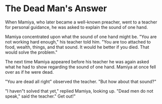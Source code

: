 # The Dead Man's Answer

When Mamiya, who later became a well-known preacher, went to a teacher for personal guidance, he was asked to explain the sound of one hand.

Mamiya concentrated upon what the sound of one hand might be. "You are not working hard enough," his teacher told him. "You are too attached to food, wealth, things, and that sound. It would he better if you died. That would solve the problem."

The next time Mamiya appeared before his teacher he was again asked what he had to show regarding the sound of one hand. Mamiya at once fell over as if he were dead.

"You are dead all right" observed the teacher. "But how about that sound?"

"I haven"t solved that yet," replied Mamiya, looking up. "Dead men do not speak," said the teacher." Get out!"
